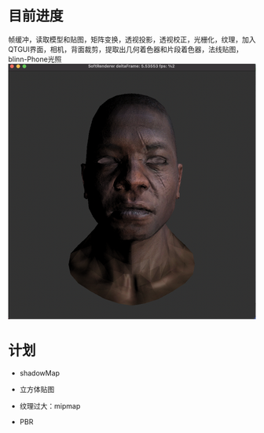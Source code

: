 # 目前进度

帧缓冲，读取模型和贴图，矩阵变换，透视投影，透视校正，光栅化，纹理，加入QTGUI界面，相机，背面裁剪，提取出几何着色器和片段着色器，法线贴图，blinn-Phone光照
![图片](https://github.com/LinRayx/softRenderer/blob/master/image/output1.png)
# 计划

* shadowMap

* 立方体贴图

* 纹理过大：mipmap

* PBR

